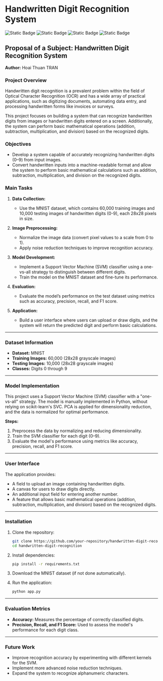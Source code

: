 
# Handwritten Digit Recognition System

![Static Badge](https://img.shields.io/badge/Python-3.8-grey?logo=python)
![Static Badge](https://img.shields.io/badge/Numpy-grey?logo=numpy)
![Static Badge](https://img.shields.io/badge/SVM-grey?logo=svm)
![Static Badge](https://img.shields.io/badge/MNIST-grey?logo=mnist)

## Proposal of a Subject: Handwritten Digit Recognition System

**Author:** Hoai Thuan TRAN

### Project Overview

Handwritten digit recognition is a prevalent problem within the field of Optical Character Recognition (OCR) and has a wide array of practical applications, such as digitizing documents, automating data entry, and processing handwritten forms like invoices or surveys.

This project focuses on building a system that can recognize handwritten digits from images or handwritten digits entered on a screen. Additionally, the system can perform basic mathematical operations (addition, subtraction, multiplication, and division) based on the recognized digits.

### Objectives
- Develop a system capable of accurately recognizing handwritten digits (0–9) from input images.
- Convert handwritten inputs into a machine-readable format and allow the system to perform basic mathematical calculations such as addition, subtraction, multiplication, and division on the recognized digits.

### Main Tasks
1. **Data Collection:**
   - Use the MNIST dataset, which contains 60,000 training images and 10,000 testing images of handwritten digits (0-9), each 28x28 pixels in size.
   
2. **Image Preprocessing:**
   - Normalize the image data (convert pixel values to a scale from 0 to 1).
   - Apply noise reduction techniques to improve recognition accuracy.

3. **Model Development:**
   - Implement a Support Vector Machine (SVM) classifier using a one-vs-all strategy to distinguish between different digits.
   - Train the model on the MNIST dataset and fine-tune its performance.

4. **Evaluation:**
   - Evaluate the model’s performance on the test dataset using metrics such as accuracy, precision, recall, and F1 score.

5. **Application:**
   - Build a user interface where users can upload or draw digits, and the system will return the predicted digit and perform basic calculations.

---

### Dataset Information

- **Dataset:** MNIST
- **Training Images:** 60,000 (28x28 grayscale images)
- **Testing Images:** 10,000 (28x28 grayscale images)
- **Classes:** Digits 0 through 9

---

### Model Implementation

This project uses a Support Vector Machine (SVM) classifier with a "one-vs-all" strategy. The model is manually implemented in Python, without relying on scikit-learn's SVC. PCA is applied for dimensionality reduction, and the data is normalized for optimal performance.

**Steps:**
1. Preprocess the data by normalizing and reducing dimensionality.
2. Train the SVM classifier for each digit (0–9).
3. Evaluate the model's performance using metrics like accuracy, precision, recall, and F1 score.

---

### User Interface

The application provides:
- A field to upload an image containing handwritten digits.
- A canvas for users to draw digits directly.
- An additional input field for entering another number.
- A feature that allows basic mathematical operations (addition, subtraction, multiplication, and division) based on the recognized digits.

---

### Installation

1. Clone the repository:
   ```bash
   git clone https://github.com/your-repository/handwritten-digit-recognition.git
   cd handwritten-digit-recognition
   ```

2. Install dependencies:
   ```bash
   pip install -r requirements.txt
   ```

3. Download the MNIST dataset (if not done automatically).

4. Run the application:
   ```bash
   python app.py
   ```

---

### Evaluation Metrics

- **Accuracy:** Measures the percentage of correctly classified digits.
- **Precision, Recall, and F1 Score:** Used to assess the model's performance for each digit class.

---

### Future Work

- Improve recognition accuracy by experimenting with different kernels for the SVM.
- Implement more advanced noise reduction techniques.
- Expand the system to recognize alphanumeric characters.
